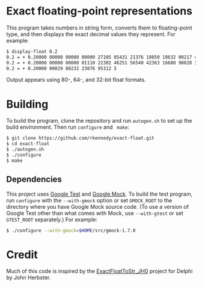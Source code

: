 # Exact floating-point representations

This program takes numbers in string form, converts them to floating-point type, and then displays the exact decimal values they represent.
For example:

```bash
$ display-float 0.2
0.2 = + 0.20000 00000 00000 00000 27105 05431 21376 10850 18632 00217 48542 78564 45312 5
0.2 = + 0.20000 00000 00000 01110 22302 46251 56540 42363 16680 90820 3125
0.2 = + 0.20000 00029 80232 23876 95312 5
```

Output appears using 80-, 64-, and 32-bit float formats.

# Building

To build the program, clone the repository and run `autogen.sh` to set up the build environment.
Then run `configure` and ` make`:

```bash
$ git clone https://github.com/rkennedy/exact-float.git
$ cd exact-float
$ ./autogen.sh
$ ./configure
$ make
```

## Dependencies

This project uses [Google Test][gtest] and [Google Mock][gmock].
To build the test program, run `configure` with the `--with-gmock` option or set `GMOCK_ROOT` to the directory where you have Google Mock source code.
(To use a version of Google Test other than what comes with Mock, use `--with-gtest` or set `GTEST_ROOT` separately.)
For example:

```bash
$ ./configure --with-gmock=$HOME/src/gmock-1.7.0
```

# Credit

Much of this code is inspired by the [ExactFloatToStr_JH0][1] project for Delphi by John Herbster.

[gtest]: https://code.google.com/p/googletest/
[gmock]: https://code.google.com/p/googlemock/
[1]: http://codecentral.embarcadero.com/Item/19421
